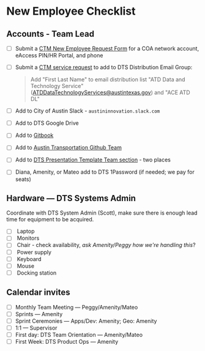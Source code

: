 # New Employee Checklist

## Accounts - Team Lead

* [ ] Submit a [CTM New Employee Request Form](https://atx.service-now.com/sp?id=sc\_cat\_item\_guide\&sys\_id=b714eb12db7a3f0021ccef92ca961972\&sysparm\_category=ea848d3adbce37405b03f482ba96193c) for a COA network account, eAccess PIN/HR Portal, and phone&#x20;
*   [ ] Submit a [CTM service request](https://atx.service-now.com/sp) to add to DTS Distribution Email Group:

    > Add "First Last Name" to email distribution list "ATD Data and Technology Service" ([ATDDataTechnologyServices@austintexas.gov](mailto:ATDDataTechnologyServices@austintexas.gov)) and "ACE ATD DL"
* [ ] Add to City of Austin Slack - `austininnovation.slack.com`
* [ ] Add to DTS Google Drive
* [ ] Add to [Gitbook](https://app.gitbook.com/@atd-dts/spaces)
* [ ] Add to [Austin Transportation Github Team](https://github.com/orgs/cityofaustin/teams/transportation/members)&#x20;
* [ ] Add to [DTS Presentation Template Team section](https://docs.google.com/presentation/d/1tHKTfUgQ-uAXdRBkEdXqR7ryBo\_LTU86IzQxo1gJoeA/edit#slide=id.gfd2da31025\_0\_6) - two places
* [ ] Diana, Amenity, or Mateo add to DTS 1Password (if needed; we pay for seats)

## Hardware — DTS Systems Admin

Coordinate with DTS System Admin (Scott), make sure there is enough lead time for equipment to be acquired.

* [ ] &#x20;Laptop
* [ ] &#x20;Monitors
* [ ] &#x20;Chair - check availability, _ask Amenity/Peggy how we're handling this_?
* [ ] &#x20;Power supply
* [ ] &#x20;Keyboard
* [ ] &#x20;Mouse
* [ ] &#x20;Docking station

## Calendar invites&#x20;

* [ ] Monthly Team Meeting — Peggy/Amenity/Mateo
* [ ] Sprints — Amenity
* [ ] Sprint Ceremonies — Apps/Dev: Amenity; Geo: Amenity&#x20;
* [ ] 1:1 — Supervisor
* [ ] First day: DTS Team Orientation — Amenity/Mateo
* [ ] First Week: DTS Product Ops — Amenity
